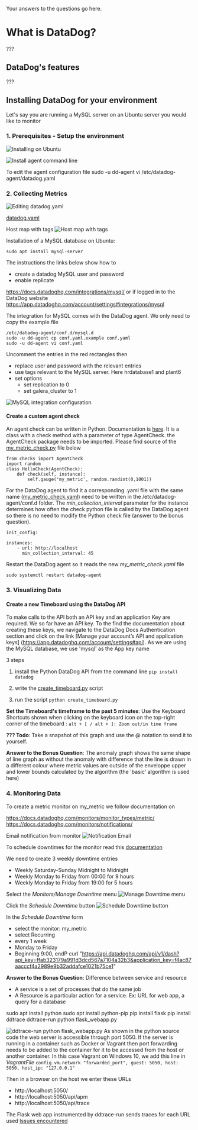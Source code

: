 Your answers to the questions go here.

# What is DataDog?

???

## DataDog's features

???


## Installing DataDog for your environment
Let's say you are running a MySQL server on an Ubuntu server you would like to monitor

### 1. Prerequisites - Setup the environment

![Installing on Ubuntu](screenshots/InstallingOnUbuntuDDPage.PNG)


![Install agent command line](screenshots/InstallAgentCommandLine.PNG)

To edit the agent configuration file
sudo -u dd-agent vi /etc/datadog-agent/datadog.yaml


### 2. Collecting Metrics

![Editing datadog.yaml](screenshots/datadog.yaml.PNG)

[datadog.yaml](etc/datadog-agent/datadog.yaml)


Host map with tags
![Host map with tags](screenshots/HostMapWithTags.PNG)


Installation of a MySQL database on Ubuntu:
```
sudo apt install mysql-server
```

The instructions the links below show how to 

- create a datadog MySQL user and password
- enable replicate




https://docs.datadoghq.com/integrations/mysql/
or if logged in to the DataDog website
https://app.datadoghq.com/account/settings#integrations/mysql




The integration for MySQL comes with the DataDog agent. We only need to copy the example file
```
/etc/datadog-agent/conf.d/mysql.d
sudo -u dd-agent cp conf.yaml.example conf.yaml
sudo -u dd-agent vi conf.yaml
```

Uncomment the entries in the red rectangles then 
- replace user and password with the relevant entries
- use tags relevant to the MySQL server. Here hrdatabase1 and plant6
- set options
    - set replication to 0
    - set galera_cluster to 1


![MySQL integration configuration](screenshots/MysqlIntegrationConfigYaml.PNG)


#### Create a custom agent check

An agent check can be written in Python. Documentation is [here](https://docs.datadoghq.com/developers/agent_checks/).
It is a class with a check method with a parameter of type AgentCheck. the AgentCheck package needs to be imported. 
Please find source of the [my_metric_check.py](etc/datadog-agent/checks.d/my_metric_check.py) file below
```
from checks import AgentCheck
import random
class HelloCheck(AgentCheck):
    def check(self, instance):
        self.gauge('my_metric', random.randint(0,1001))
```
For the DataDog agent to find it a corresponding .yaml file with the same name ([my_metric_check.yaml](etc/datadog-agent/conf.d/my_metric_check.yaml)) need to be written in the /etc/datadog-agent/conf.d folder. The *min_collection_interval* parameter for the instance determines how often the check python file is called by the DataDog agent so there is no need to modify the Python check file (answer to the bonus question).
```
init_config:

instances:
    - url: http://localhost
      min_collection_interval: 45
```

Restart the DataDog agent so it reads the new *my_metric_check.yaml* file
```
sudo systemctl restart datadog-agent
```


### 3. Visualizing Data
#### Create a new Timeboard using the DataDog API
To make calls to the API both an API key and an application Key are required. We so far have an API key. To the find the documentation about creating these keys, we navigate to the DataDog Docs Authentication section and click on the link [Manage your account’s API and application keys] (https://app.datadoghq.com/account/settings#api). As we are using the MySQL database, we use 'mysql' as the App key name


3 steps

1. install the Python DataDog API from the command line 
```pip install datadog```

2. write the [create_timeboard.py](scripts/create_timeboard.py) script

3. run the script ```python create_timeboard.py```


**Set the Timeboard's timeframe to the past 5 minutes**:
Use the Keyboard Shortcuts shown when clicking on the keyboard icon on the top-right corner of the timeboard : ```alt + [ / alt + ]: Zoom out/in time frame```


**??? Todo**: Take a snapshot of this graph and use the @ notation to send it to yourself.

**Answer to the Bonus Question**: The anomaly graph shows the same shape of line graph as without the anomaly with difference that the line is drawn in a different colour where metric values are outside of the enveloppe upper and lower bounds calculated by the algorithm (the 'basic' algorithm is used here) 



### 4. Monitoring Data

To create a metric monitor on my_metric we follow documentation on

https://docs.datadoghq.com/monitors/monitor_types/metric/
https://docs.datadoghq.com/monitors/notifications/


Email notification from monitor
![Notification Email](screenshots/NotificationEmail.PNG)


To schedule downtimes for the monitor read this [documentation](https://docs.datadoghq.com/monitors/downtimes/)



We need to create 3 weekly downtime entries
- Weekly Saturday-Sunday Midnight to Midnight
- Weekly Monday to Friday from 00:00 for 9 hours
- Weekly Monday to Friday from 19:00 for 5 hours



Select the *Monitors/Manage Downtime* menu
![Manage Downtime menu](screenshots/SelectManageDowntime.png)

Click the *Schedule Downtime* button
![Schedule Downtime button](screenshots/ScheduleDowntimeButton.png)

In the *Schedule Downtime* form
- select the monitor: my_metric
- select Recurring
- every 1 week
- Monday to Friday
- Beginning 9:00, endP
curl "https://api.datadoghq.com/api/v1/dash?api_key=ffab323179a991d3dcd567a7104a32b3&application_key=f4ac87aacccf4a2989e9b32addafce1021b75ce1"



**Answer to the Bonus Question**: Difference between service and resource
- A service is a set of processes that do the same job
- A Resource is a particular action for a service. Ex: URL for web app, a query for a database


sudo apt install python
sudo apt install python-pip
pip install flask
pip install ddtrace
ddtrace-run python flask_webapp.py


![ddtrace-run python flask_webapp.py](screenshots/DdTraceRunFlaskWebApp.PNG)
As shown in the python source code the web server is accessible through port 5050. If the server is running in a container such as Docker or Vagrant then port forwarding needs to be added to the container for it to be accessed from the host or another container.
In this case Vagrant on Windows 10, we add this line in *VagrantFile*
```config.vm.network "forwarded_port", guest: 5050, host: 5050, host_ip: "127.0.0.1"```

Then in a browser on the host we enter these URLs
- http://localhost:5050/
- http://localhost:5050/api/apm
- http://localhost:5050/api/trace

The Flask web app instrumented by ddtrace-run sends traces for each URL used
[Issues encountered](issues.md)